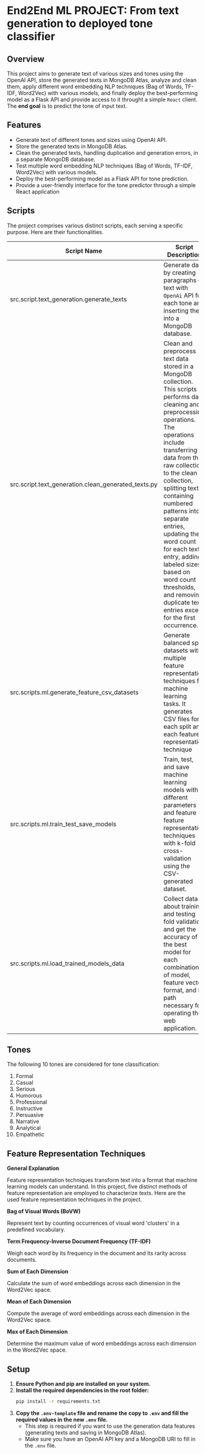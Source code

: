 # End2End ML PROJECT: From text generation to deployed tone classifier

## Overview
This project aims to generate text of various sizes and tones using the OpenAI API, store the generated texts in MongoDB Atlas, analyze and clean them, apply different word embedding NLP techniques (Bag of Words, TF-IDF, Word2Vec) with various models, and finally deploy the best-performing model as a Flask API and provide access to it throught a simple `React` client. The **end goal** is to predict the tone of input text.

## Features
- Generate text of different tones and sizes using OpenAI API.
- Store the generated texts in MongoDB Atlas.
- Clean the generated texts, handling duplication and generation errors, in a separate MongoDB database.
- Test multiple word embedding NLP techniques (Bag of Words, TF-IDF, Word2Vec) with various models.
- Deploy the best-performing model as a Flask API for tone prediction.
- Provide a user-friendly interface for the tone predictor through a simple React application

## Scripts 
The project comprises various distinct scripts, each serving a specific purpose. Here are their functionalities.

| Script Name                                   | Script Description                                                                                                                                                                                                                                                                                                                                                                                                                                                                                                                                                                                                                                                                                                                                                                                                                                                                      |
|-----------------------------------------------|-----------------------------------------------------------------------------------------------------------------------------------------------------------------------------------------------------------------------------------------------------------------------------------------------------------------------------------------------------------------------------------------------------------------------------------------------------------------------------------------------------------------------------------------------------------------------------------------------------------------------------------------------------------------------------------------------------------------------------------------------------------------------------------------------------------------------------------------------------------------------------------------|
| src.script.text_generation.generate_texts    | Generate data by creating paragraphs of text with `OpenAi` API for each tone and inserting them into a MongoDB database.                                                                                                                                                                                                                                                                                                                                                                                                                                                                                                                                                                                                                                                                                                                                                                           |
| src.script.text_generation.clean_generated_texts.py | Clean and preprocess text data stored in a MongoDB collection. This scripts performs data cleaning and preprocessing operations. The operations include transferring data from the raw collection to the clean collection, splitting texts containing numbered patterns into separate entries, updating the word count for each text entry, adding labeled sizes based on word count thresholds, and removing duplicate text entries except for the first occurrence.                                                                                                                                                                                                                                                                                                                                                  |
| src.scripts.ml.generate_feature_csv_datasets  | Generate balanced split datasets with multiple feature representation techniques for machine learning tasks. It generates CSV files for each split and each feature representation technique                                                                                                                                                                                                                                                                                                                                                                                                                        |
| src.scripts.ml.train_test_save_models        | Train, test, and save machine learning models with different parameters and feature feature representation techniques with k-fold cross-validation using the CSV-generated dataset.                                                                                                                                                                                                                                                                                                                                                                                                                                                                                                                                                                                                                                                                                                                |
| src.scripts.ml.load_trained_models_data      | Collect data about training and testing fold validation and get the accuracy of the best model for each combination of model, feature vector format, and its path necessary for operating the web application.                                                                                                                                                                                                                                                                                                                                                                                                                                                                                                                                                                                                                                                                                                                |


## Tones
The following 10 tones are considered for tone classification:
1. Formal
2. Casual
3. Serious
4. Humorous
5. Professional
6. Instructive
7. Persuasive
8. Narrative
9. Analytical
10. Empathetic

## Feature Representation Techniques

**General Explanation**

Feature representation techniques transform text into a format that machine learning models can understand. In this project, five distinct methods of feature representation are employed to characterize texts. Here are the used feature representation techniques in the project.

**Bag of Visual Words (BoVW)**

Represent text by counting occurrences of visual word 'clusters' in a predefined vocabulary.

**Term Frequency-Inverse Document Frequency (TF-IDF)**

Weigh each word by its frequency in the document and its rarity across documents.

**Sum of Each Dimension**

Calculate the sum of word embeddings across each dimension in the Word2Vec space.

**Mean of Each Dimension**

Compute the average of word embeddings across each dimension in the Word2Vec space.

**Max of Each Dimension**

Determine the maximum value of word embeddings across each dimension in the Word2Vec space.


## Setup
1. **Ensure Python and pip are installed on your system.**
2. **Install the required dependencies in the root folder:**
   ```bash
   pip install -r requirements.txt
3. **Copy the `.env-template` file and rename the copy to `.env` and fill the required values in the new `.env` file.**
   - This step is required if you want to use the generation data features (generating texts and saving in MongoDB Atlas). 
   - Make sure you have an OpenAI API key and a MongoDB URI to fill in the `.env` file.

